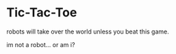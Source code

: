 # Tic-Tac-Toe
robots will take over the world unless you beat this game.



im not a robot... or am i?
